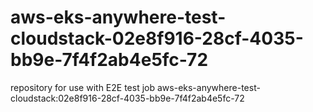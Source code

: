 # aws-eks-anywhere-test-cloudstack-02e8f916-28cf-4035-bb9e-7f4f2ab4e5fc-72
repository for use with E2E test job aws-eks-anywhere-test-cloudstack:02e8f916-28cf-4035-bb9e-7f4f2ab4e5fc-72
